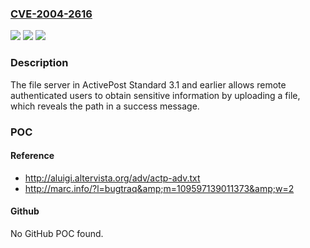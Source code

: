 ### [CVE-2004-2616](https://cve.mitre.org/cgi-bin/cvename.cgi?name=CVE-2004-2616)
![](https://img.shields.io/static/v1?label=Product&message=n%2Fa&color=blue)
![](https://img.shields.io/static/v1?label=Version&message=n%2Fa&color=blue)
![](https://img.shields.io/static/v1?label=Vulnerability&message=n%2Fa&color=brighgreen)

### Description

The file server in ActivePost Standard 3.1 and earlier allows remote authenticated users to obtain sensitive information by uploading a file, which reveals the path in a success message.

### POC

#### Reference
- http://aluigi.altervista.org/adv/actp-adv.txt
- http://marc.info/?l=bugtraq&amp;m=109597139011373&amp;w=2

#### Github
No GitHub POC found.

